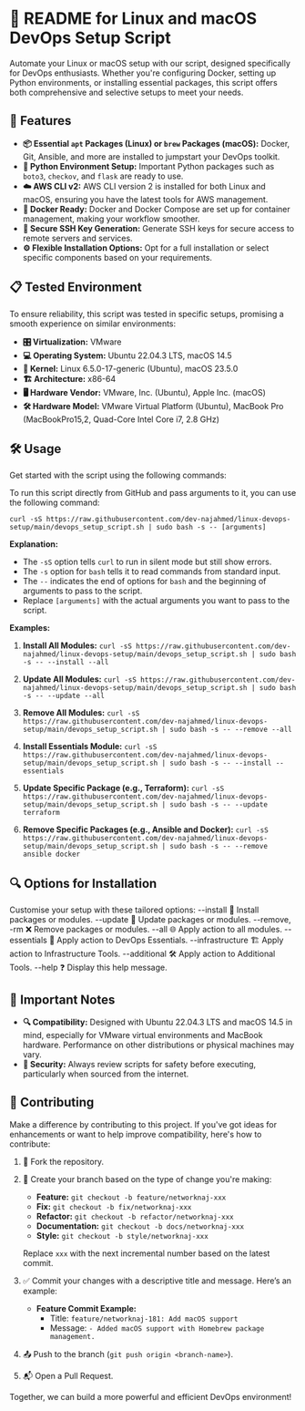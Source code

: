 # 📘 README for Linux and macOS DevOps Setup Script

Automate your Linux or macOS setup with our script, designed specifically for DevOps
enthusiasts. Whether you're configuring Docker, setting up Python environments,
or installing essential packages, this script offers both comprehensive and
selective setups to meet your needs.

## 🚀 Features

- **📦 Essential `apt` Packages (Linux) or `brew` Packages (macOS):** Docker, Git, Ansible, and more are installed
to jumpstart your DevOps toolkit.
- **🐍 Python Environment Setup:** Important Python packages such as `boto3`,
`checkov`, and `flask` are ready to use.
- **☁️ AWS CLI v2:** AWS CLI version 2 is installed for both Linux and macOS, ensuring you have the latest tools for AWS management.
- **🐳 Docker Ready:** Docker and Docker Compose are set up for container
management, making your workflow smoother.
- **🔐 Secure SSH Key Generation:** Generate SSH keys for secure access to
remote servers and services.
- **⚙️ Flexible Installation Options:** Opt for a full installation or select
specific components based on your requirements.

## 📋 Tested Environment

To ensure reliability, this script was tested in specific setups, promising a
smooth experience on similar environments:

- **🎛 Virtualization:** VMware
- **💻 Operating System:** Ubuntu 22.04.3 LTS, macOS 14.5
- **🔧 Kernel:** Linux 6.5.0-17-generic (Ubuntu), macOS 23.5.0
- **🏗 Architecture:** x86-64
- **🖥 Hardware Vendor:** VMware, Inc. (Ubuntu), Apple Inc. (macOS)
- **🛠 Hardware Model:** VMware Virtual Platform (Ubuntu), MacBook Pro (MacBookPro15,2, Quad-Core Intel Core i7, 2.8 GHz)

## 🛠 Usage

Get started with the script using the following commands:

To run this script directly from GitHub and pass arguments to it, you can use the following command:

`curl -sS https://raw.githubusercontent.com/dev-najahmed/linux-devops-setup/main/devops_setup_script.sh | sudo bash -s -- [arguments]` 

**Explanation:**
-   The  `-sS`  option tells  `curl`  to run in silent mode but still show errors.
-   The  `-s`  option for  `bash`  tells it to read commands from standard input.
-   The  `--`  indicates the end of options for  `bash`  and the beginning of arguments to pass to the script.
-   Replace  `[arguments]`  with the actual arguments you want to pass to the script.

**Examples:**
1.  **Install All Modules:**
    `curl -sS https://raw.githubusercontent.com/dev-najahmed/linux-devops-setup/main/devops_setup_script.sh | sudo bash -s -- --install --all` 
    
2.  **Update All Modules:**
    `curl -sS https://raw.githubusercontent.com/dev-najahmed/linux-devops-setup/main/devops_setup_script.sh | sudo bash -s -- --update --all` 
    
3.  **Remove All Modules:**
  `curl -sS https://raw.githubusercontent.com/dev-najahmed/linux-devops-setup/main/devops_setup_script.sh | sudo bash -s -- --remove --all` 
    
4.  **Install Essentials Module:**
  `curl -sS https://raw.githubusercontent.com/dev-najahmed/linux-devops-setup/main/devops_setup_script.sh | sudo bash -s -- --install --essentials` 
    
5.  **Update Specific Package (e.g., Terraform):**
`curl -sS https://raw.githubusercontent.com/dev-najahmed/linux-devops-setup/main/devops_setup_script.sh | sudo bash -s -- --update terraform` 
    
6.  **Remove Specific Packages (e.g., Ansible and Docker):**
`curl -sS https://raw.githubusercontent.com/dev-najahmed/linux-devops-setup/main/devops_setup_script.sh | sudo bash -s -- --remove ansible docker`

## 🔍 Options for Installation

Customise your setup with these tailored options:
--install            🚀 Install packages or modules.
--update             🔄 Update packages or modules.
--remove, -rm        ❌ Remove packages or modules.
--all                🌐 Apply action to all modules.
--essentials         🔑 Apply action to DevOps Essentials.
--infrastructure     🏗️  Apply action to Infrastructure Tools.
--additional         🛠️  Apply action to Additional Tools.
--help               ❓ Display this help message.

## 📝 Important Notes

- **🔍 Compatibility:** Designed with Ubuntu 22.04.3 LTS and macOS 14.5 in mind, especially
for VMware virtual environments and MacBook hardware. Performance on other distributions or physical
machines may vary.
- **🔐 Security:** Always review scripts for safety before executing,
particularly when sourced from the internet.

## 🤝 Contributing

Make a difference by contributing to this project. If you've got ideas for
enhancements or want to help improve compatibility, here's how to contribute:

1. 🍴 Fork the repository.
2. 🌟 Create your branch based on the type of change you're making:

   - **Feature:** `git checkout -b feature/networknaj-xxx`
   - **Fix:** `git checkout -b fix/networknaj-xxx`
   - **Refactor:** `git checkout -b refactor/networknaj-xxx`
   - **Documentation:** `git checkout -b docs/networknaj-xxx`
   - **Style:** `git checkout -b style/networknaj-xxx`

   Replace `xxx` with the next incremental number based on the latest commit.

3. ✅ Commit your changes with a descriptive title and message. Here’s an example:

   - **Feature Commit Example:**
     - Title: `feature/networknaj-181: Add macOS support`
     - Message: `- Added macOS support with Homebrew package management.`

4. 📤 Push to the branch (`git push origin <branch-name>`).
5. 📬 Open a Pull Request.


Together, we can build a more powerful and efficient DevOps environment!
